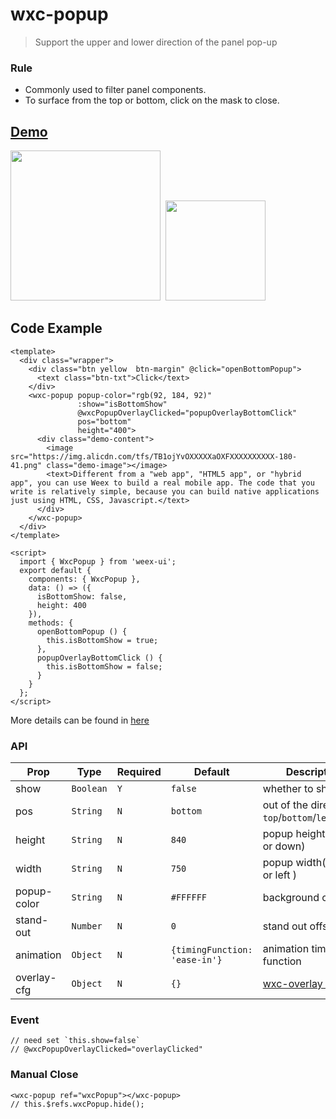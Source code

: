# wxc-popup 

 > Support the upper and lower direction of the panel pop-up
 
### Rule
- Commonly used to filter panel components.
- To surface from the top or bottom, click on the mask to close.

## [Demo](https://h5.m.taobao.com/trip/wxc-popup/index.html?_wx_tpl=https%3A%2F%2Fh5.m.taobao.com%2Ftrip%2Fwxc-popup%2Fdemo%2Findex.native-min.js)
<img src="https://img.alicdn.com/tfs/TB1WkKEhcLJ8KJjy0FnXXcFDpXa-562-1000.gif" width="240"/>&nbsp;&nbsp;<img src="https://img.alicdn.com/tfs/TB1_9v9SpXXXXcuXXXXXXXXXXXX-200-200.png" width="160"/>

## Code Example

```vue
<template>
  <div class="wrapper">
    <div class="btn yellow  btn-margin" @click="openBottomPopup">
      <text class="btn-txt">Click</text>
    </div>
    <wxc-popup popup-color="rgb(92, 184, 92)"
               :show="isBottomShow"
               @wxcPopupOverlayClicked="popupOverlayBottomClick"
               pos="bottom"
               height="400">
      <div class="demo-content">
        <image src="https://img.alicdn.com/tfs/TB1ojYvOXXXXXaOXFXXXXXXXXXX-180-41.png" class="demo-image"></image>
        <text>Different from a "web app", "HTML5 app", or "hybrid app", you can use Weex to build a real mobile app. The code that you write is relatively simple, because you can build native applications just using HTML, CSS, Javascript.</text>
      </div>
    </wxc-popup>
  </div>
</template>

<script>
  import { WxcPopup } from 'weex-ui';
  export default {
    components: { WxcPopup },
    data: () => ({
      isBottomShow: false,
      height: 400
    }),
    methods: {
      openBottomPopup () {
        this.isBottomShow = true;
      },
      popupOverlayBottomClick () {
        this.isBottomShow = false;
      }
    }
  };
</script>
```

More details can be found in [here](https://github.com/alibaba/weex-ui/blob/master/example/popup/index.vue)

### API

| Prop | Type | Required | Default | Description |
|-------------|------------|--------|-----|-----|
| show | `Boolean` |`Y`|`false` | whether to show  |
| pos | `String` | `N`|`bottom` | out of the direction `top`/`bottom`/`left`/`right`|
| height | `String` |`N`| `840` | popup height(go up or down)  |
| width | `String` |`N`| `750` | popup width(go right or left )  |
| popup-color | `String` |`N`| `#FFFFFF` | background color |
| stand-out | `Number` |`N`| `0` | stand out offset |
| animation | `Object` |`N`| `{timingFunction: 'ease-in'}` | animation timing function |
| overlay-cfg | `Object` |`N`| `{}` | [wxc-overlay config](https://github.com/alibaba/weex-ui/blob/master/packages/wxc-overlay/README.md)|

### Event

```
// need set `this.show=false`
// @wxcPopupOverlayClicked="overlayClicked"
```

### Manual Close

```
<wxc-popup ref="wxcPopup"></wxc-popup>
// this.$refs.wxcPopup.hide();
```
